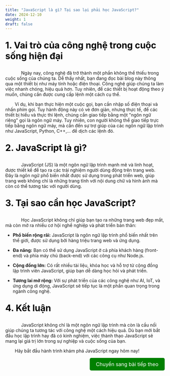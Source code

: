 ```yaml
---
title: "JavaScript là gì? Tại sao lại phải học JavaScript?"
date: 2024-12-10
weight: 1
draft: false
---
```

<p style="font-size: 2em; font-weight: bold; color: black;">1. Vai trò của công nghệ trong cuộc sống hiện đại
<p style="text-indent: 50px;">Ngày nay, công nghệ đã trở thành một phần không thể thiếu trong cuộc sống của chúng ta. Dễ thấy nhất, bạn đang đọc bài blog này thông qua một thiết bị như máy tính hoặc điện thoại. Công nghệ giúp chúng ta làm việc nhanh chóng, hiệu quả hơn. Tuy nhiên, để các thiết bị hoạt động theo ý muốn, chúng cần được cung cấp lệnh một cách cụ thể. <p style="text-indent: 30px;">Ví dụ, khi bạn thực hiện một cuộc gọi, bạn cần nhập số điện thoại và nhấn phím gọi. Tuy hành động này có vẻ đơn giản, nhưng thực tế, để các thiết bị hiểu và thực thi lệnh, chúng cần giao tiếp bằng một "ngôn ngữ riêng" gọi là ngôn ngữ máy. Tuy nhiên, con người không thể giao tiếp trực tiếp bằng ngôn ngữ máy, mà cần đến sự trợ giúp của các ngôn ngữ lập trình như JavaScript, Python, C++,... để dịch các lệnh đó.

<p style="font-size: 2em; font-weight: bold; color: black;">2. JavaScript là gì?
<p style="text-indent: 50px;">JavaScript (JS) là một ngôn ngữ lập trình mạnh mẽ và linh hoạt, được thiết kế để tạo ra các trải nghiệm người dùng động trên trang web. Đây là ngôn ngữ phổ biến nhất được sử dụng trong phát triển web, giúp trang web không chỉ là những trang tĩnh với nội dung chữ và hình ảnh mà còn có thể tương tác với người dùng.

<p style="font-size: 2em; font-weight: bold; color: black;">3. Tại sao cần học JavaScript?
<p style="text-indent: 50px;">Học JavaScript không chỉ giúp bạn tạo ra những trang web đẹp mắt, mà còn mở ra nhiều cơ hội nghề nghiệp và phát triển bản thân: 

- **Phổ biến rộng rãi:** JavaScript là ngôn ngữ lập trình phổ biến nhất trên thế giới, được sử dụng bởi hàng triệu trang web và ứng dụng. 

- **Đa năng:** Bạn có thể sử dụng JavaScript ở cả phía khách hàng (front-end) và phía máy chủ (back-end) với các công cụ như Node.js. 

- **Cộng đồng lớn:** Có rất nhiều tài liệu, khóa học và hỗ trợ từ cộng đồng lập trình viên JavaScript, giúp bạn dễ dàng học hỏi và phát triển. 

- **Tương lai mở rộng:** Với sự phát triển của các công nghệ như AI, IoT, và ứng dụng di động, JavaScript sẽ tiếp tục là một phần quan trọng trong ngành công nghệ.

<p style="font-size: 2em; font-weight: bold; color: black;">4. Kết luận
<p style="text-indent: 50px;">JavaScript không chỉ là một ngôn ngữ lập trình mà còn là cầu nối giúp chúng ta tương tác với công nghệ một cách hiệu quả. Dù bạn mới bắt đầu học lập trình hay đã có kinh nghiệm, việc thành thạo JavaScript sẽ mang lại giá trị lớn trong sự nghiệp và cuộc sống của bạn. <p style="text-indent: 30px;">Hãy bắt đầu hành trình khám phá JavaScript ngay hôm nay!

<div style="text-align: right;">
  <a href="https://dinhtanplinh03.github.io/posts/posts2/" style="display: inline-block; padding: 10px 20px; background-color: green; color: white; text-decoration: none; border-radius: 5px; font-size: 16px;">Chuyển sang bài tiếp theo</a>
</div>

